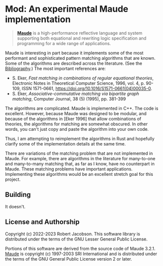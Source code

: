 # Mod: An experimental Maude implementation

> **[Maude](https://github.com/SRI-CSL/Maude)** is a high-performance reflective language and system supporting both equational and rewriting logic
> specification and programming for a wide range of applications.

Maude is interesting in part because it implements some of the most performant and sophisticated pattern matching
algorithms that are known. Some of the algorithms are described across the literature. (See the 
[Bibliography](Bibliography.md).) The most important references are:
* S. Eker, _Fast matching in combinations of regular equational theories_, Electronic Notes in Theoretical Computer
  Science, 1996,
  vol. 4, p. 90-109, ISSN 1571-0661, https://doi.org/10.1016/S1571-0661(04)00035-0.
* S. Eker,
  _Associative-commutative matching via bipartite graph matching_,
  Computer Journal, 38 (5) (1995), pp. 381-399

The algorithms are complicated. Maude is implemented in C++. The code is excellent. However, because Maude was
designed to be modular, and because of the algorithms in \[Eker 1996] that allow combinations of theories, the
algorithms for matching are somewhat obscured. In other words, you can't just copy and paste the algorithm into your
own code.

Thus, I am attempting to reimplement the algorithms in Rust and hopefully clarify some of the implementation details
at the same time.

There are variations of the matching problem that are not implemented in Maude. For example, there are 
algorithms in the literature for many-to-one and many-to-many matching that, as far as I know, have no counterpart 
in Maude. These matching problems have important applications. Implementing these algorithms would be an excellent 
stretch goal for this project.  

## Building

It doesn't.

## License and Authorship

Copyright (c) 2022-2023 Robert Jacobson. This software library is distributed under the terms of the GNU Lesser General
Public License.

Portions of this software are derived from the source code of Maude 3.2.1. [Maude](https://github.com/SRI-CSL/Maude)
is copyright (c) 1997-2003 SRI International and is distributed under the terms of the GNU General Public License
version 2 or later.
